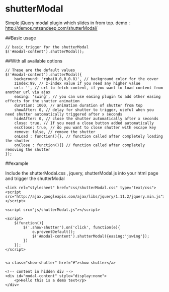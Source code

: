 # shutterModal
Simple jQuery modal plugin which slides in from top. demo : http://demos.mtsandeep.com/shutterModal/

##Basic usage

```
// basic trigger for the shutterModal
$('#modal-content').shutterModal();
```

##With all available options

```
// These are the default values
$('#modal-content').shutterModal({
	background: 'rgba(0,0,0,0.8)', // background color for the cover
	zIndex:99, // z-index value if you need any higher value
	url: '', // url to fetch content, if you want to load content from another url via ajax
	easing: 'swing', // you can use easing plugin to add other easing effects for the shutter animation
	duration: 1000, // animation duration of shutter from top
	showAfter: 0, // delay for shutter to trigger, useful when you need shutter automatically triggered after x seconds
	hideAfter: 0, // close the shutter automatically after x seconds
	close: true, // If you need a close button added automatically
	escClose: true, // do you want to close shutter with escape key
	remove: false, // remove the shutter
	onLoad : function(){}, // function called after completely loading the shutter
	onClose : function(){} // function called after completely removing the shutter
});
```
##example

Include the shutterModal.css , jquery, shutterModal.js into your html page and trigger the shutterModal

```
<link rel="stylesheet" href="css/shutterModal.css" type="text/css">
<script src="http://ajax.googleapis.com/ajax/libs/jquery/1.11.2/jquery.min.js"></script>

<script src="js/shutterModal.js"></script>

<script>
	$(function(){
		$('.show-shutter').on('click', function(e){
			e.preventDefault();
			$('#modal-content').shutterModal({easing:'jswing'});
		})
	});
</script>


<a class="show-shutter" href="#">show shutter</a> 

<!-- content in hidden div -->
<div id="modal-content" style="display:none">
	<p>Hello this is a demo text</p>
</div>
```
